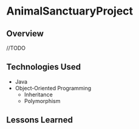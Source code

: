 # AnimalSanctuaryProject

## Overview

//TODO

## Technologies Used

* Java
* Object-Oriented Programming
   * Inheritance
   * Polymorphism

## Lessons Learned